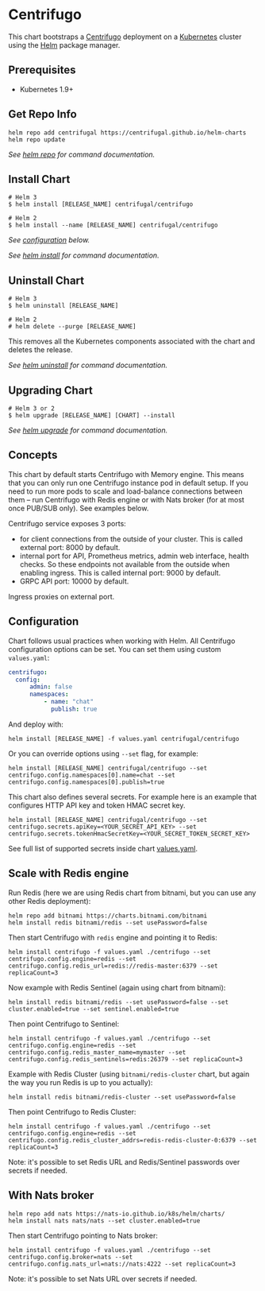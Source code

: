 # Centrifugo

This chart bootstraps a [Centrifugo](https://centrifugal.github.io/centrifugo/) deployment on a [Kubernetes](http://kubernetes.io) cluster using the [Helm](https://helm.sh) package manager.

## Prerequisites

- Kubernetes 1.9+

## Get Repo Info

```console
helm repo add centrifugal https://centrifugal.github.io/helm-charts
helm repo update
```

_See [helm repo](https://helm.sh/docs/helm/helm_repo/) for command documentation._

## Install Chart

```console
# Helm 3
$ helm install [RELEASE_NAME] centrifugal/centrifugo

# Helm 2
$ helm install --name [RELEASE_NAME] centrifugal/centrifugo
```

_See [configuration](#configuration) below._

_See [helm install](https://helm.sh/docs/helm/helm_install/) for command documentation._

## Uninstall Chart

```console
# Helm 3
$ helm uninstall [RELEASE_NAME]

# Helm 2
# helm delete --purge [RELEASE_NAME]
```

This removes all the Kubernetes components associated with the chart and deletes the release.

_See [helm uninstall](https://helm.sh/docs/helm/helm_uninstall/) for command documentation._

## Upgrading Chart

```console
# Helm 3 or 2
$ helm upgrade [RELEASE_NAME] [CHART] --install
```

_See [helm upgrade](https://helm.sh/docs/helm/helm_upgrade/) for command documentation._

## Concepts

This chart by default starts Centrifugo with Memory engine. This means that you can only run one Centrifugo instance pod in default setup. If you need to run more pods to scale and load-balance connections between them – run Centrifugo with Redis engine or with Nats broker (for at most once PUB/SUB only). See examples below.

Centrifugo service exposes 3 ports: 

* for client connections from the outside of your cluster. This is called external port: 8000 by default.
* internal port for API, Prometheus metrics, admin web interface, health checks. So these endpoints not available from the outside when enabling ingress. This is called internal port: 9000 by default.
* GRPC API port: 10000 by default.

Ingress proxies on external port.

## Configuration

Chart follows usual practices when working with Helm. All Centrifugo configuration options can be set. You can set them using custom `values.yaml`:

```yaml
centrifugo:
  config:
      admin: false
      namespaces:
          - name: "chat"
            publish: true
```

And deploy with:

```
helm install [RELEASE_NAME] -f values.yaml centrifugal/centrifugo
```

Or you can override options using `--set` flag, for example:

```
helm install [RELEASE_NAME] centrifugal/centrifugo --set centrifugo.config.namespaces[0].name=chat --set centrifugo.config.namespaces[0].publish=true
```

This chart also defines several secrets. For example here is an example that configures HTTP API key and token HMAC secret key.

```
helm install [RELEASE_NAME] centrifugal/centrifugo --set centrifugo.secrets.apiKey=<YOUR_SECRET_API_KEY> --set centrifugo.secrets.tokenHmacSecretKey=<YOUR_SECRET_TOKEN_SECRET_KEY> 
```

See full list of supported secrets inside chart [values.yaml](https://github.com/centrifugal/helm-charts/blob/master/charts/centrifugo/values.yaml).

## Scale with Redis engine

Run Redis (here we are using Redis chart from bitnami, but you can use any other Redis deployment):

```
helm repo add bitnami https://charts.bitnami.com/bitnami
helm install redis bitnami/redis --set usePassword=false
```

Then start Centrifugo with `redis` engine and pointing it to Redis:

```
helm install centrifugo -f values.yaml ./centrifugo --set centrifugo.config.engine=redis --set centrifugo.config.redis_url=redis://redis-master:6379 --set replicaCount=3
```

Now example with Redis Sentinel (again using chart from bitnami):

```
helm install redis bitnami/redis --set usePassword=false --set cluster.enabled=true --set sentinel.enabled=true
```

Then point Centrifugo to Sentinel:

```
helm install centrifugo -f values.yaml ./centrifugo --set centrifugo.config.engine=redis --set centrifugo.config.redis_master_name=mymaster --set centrifugo.config.redis_sentinels=redis:26379 --set replicaCount=3
```

Example with Redis Cluster (using `bitnami/redis-cluster` chart, but again the way you run Redis is up to you actually):

```
helm install redis bitnami/redis-cluster --set usePassword=false
```

Then point Centrifugo to Redis Cluster:

```
helm install centrifugo -f values.yaml ./centrifugo --set centrifugo.config.engine=redis --set centrifugo.config.redis_cluster_addrs=redis-redis-cluster-0:6379 --set replicaCount=3
```

Note: it's possible to set Redis URL and Redis/Sentinel passwords over secrets if needed.

## With Nats broker

```
helm repo add nats https://nats-io.github.io/k8s/helm/charts/
helm install nats nats/nats --set cluster.enabled=true
```

Then start Centrifugo pointing to Nats broker:

```
helm install centrifugo -f values.yaml ./centrifugo --set centrifugo.config.broker=nats --set centrifugo.config.nats_url=nats://nats:4222 --set replicaCount=3
```

Note: it's possible to set Nats URL over secrets if needed.
